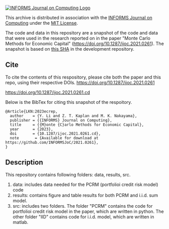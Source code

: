 [![INFORMS Journal on Computing Logo](https://INFORMSJoC.github.io/logos/INFORMS_Journal_on_Computing_Header.jpg)](https://pubsonline.informs.org/journal/ijoc)

This archive is distributed in association with the [INFORMS Journal on
Computing](https://pubsonline.informs.org/journal/ijoc) under the [MIT License](LICENSE).

The code and data in this repository are a snapshot of the code and data
that were used in the research reported on in the paper 
"Monte Carlo Methods for Economic Capital" (https://doi.org/10.1287/ijoc.2021.0261). 
The snapshot is based on 
[this SHA](https://github.com/tkralphs/JoCTemplate/commit/f7f30c63adbcb0811e5a133e1def696b74f3ba15) 
in the development repository. 

## Cite

To cite the contents of this respository, please cite both the paper and this repo, using their respective DOIs.
https://doi.org/10.1287/ijoc.2021.0261

https://doi.org/10.1287/ijoc.2021.0261.cd

Below is the BibTex for citing this snapshot of the respoitory.

```
@Article{LKN:2023ecrep,
  author    = {Y. Li and Z. T. Kaplan and M. K. Nakayama},
  publisher = {{INFORMS} Journal on Computing},
  title     = {{M}onte {C}arlo Methods for Economic Capital},
  year      = {2023},
  doi       = {10.1287/ijoc.2021.0261.cd},
  note       = {Available for download at https://github.com/INFORMSJoC/2021.0261},
}
```



## Description

This repository contains following folders: data, results, src.
1. data: includes data needed for the PCRM (portfolioi credit risk model) code
2. results: contains figure and table results for both PCRM and i.i.d. sum model.
3. src: includes two folders. The folder "PCRM" contains the code for portfolioi credit risk model in the paper, which are written in python. The other folder "IID" contains code for i.i.d. model, which are written in matlab.

